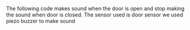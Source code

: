 The following code makes sound when the door is open and stop making the sound when door is closed.
The sensor used is door sensor
we used piezo buzzer to make sound
